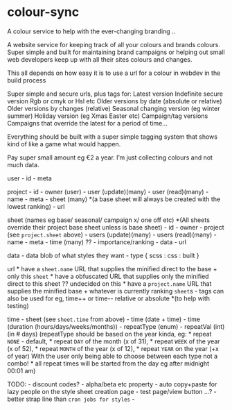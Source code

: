 # colour-sync
A colour service to help with the ever-changing branding ..


A website service for keeping track of all your colours and brands colours. 
Super simple and built for maintaining brand campaigns or helping out small web 
developers keep up with all their sites colours and changes.

This all depends on how easy it is to use a url for a colour in webdev in the build process

Super simple and secure urls, plus tags for:
Latest version
Indefinite secure version
Rgb or cmyk or Hsl etc
Older versions by date (absolute or relative)
Older versions by changes (relative)
Seasonal changing version (eg winter summer)
Holiday version (eg Xmas Easter etc)
Campaign/tag versions
Campaigns that override the latest for a period of time...

Everything should be built with a super simple tagging system that shows kind of like a game what would happen.

Pay super small amount eg €2 a year. I’m just collecting colours and not much data.

user
    - id
    - meta

project
    - id
    - owner (user)
    - user (update)(many)
    - user (read)(many)
    - name
    - meta
    - sheet (many) *(a base sheet will always be created with the lowest ranking)
    - url

sheet (names eg base/ seasonal/ campaign x/ one off etc)
    *(All sheets override their project base sheet unless is base sheet)
    - id
    - owner
    - project (see `project.sheet` above)
    - users (update)(many)
    - users (read)(many)
    - name
    - meta
    - time (many) ??
    - importance/ranking
    - data
    - url

data
    - data blob of what styles they want
    - type { scss : css : built }
 
url
    * have a `sheet.name` URL that supplies the minified direct to the base + only this `sheet`
    * have a obfuscated URL that supplies only the minified direct to this sheet ?? undecided on this
    * have a `project.name` URL that supplies the minified base + whatever is currently ranking `sheet`s
        - tags can also be used for eg, time++ or time-- relative or absolute *(to help with testing)

time
    - sheet (see `sheet.time` from above)
    - time (date + time)
    - time (duration (hours/days/weeks/months))
    - repeatType (enum)
    - repeatVal (int) (in # days)
    (repeatType should be based on the year kinda, eg:
        * repeat `NONE` - default,
        * repeat `DAY` of the month (x of 31),
        * repeat `WEEK` of the year (x of 52),
        * repeat `MONTH` of the year (x of 12),
        * repeat `YEAR` on the year (+x of year)
    With the user only being able to choose between each type not a combo!
        * all repeat times will be started from the day eg after midnight 00:01 am) 

TODO:
    - discount codes?
    - alpha/beta etc property
    - auto copy+paste for lazy people on the style sheet creation page
    - test page/view button ...?
    - better strap line than `cron jobs for styles`
    - 